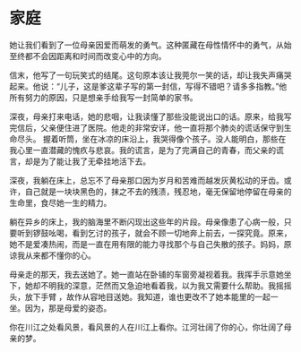 # 家庭

她让我们看到了一位母亲因爱而萌发的勇气。这种匿藏在母性情怀中的勇气，从始至终都不会因距离和时间而改变心中的方向。

信末，他写了一句玩笑式的结尾。这句原本该让我莞尔一笑的话，却让我失声痛哭起来。他说：“儿子，这是爹这辈子写的第一封信，写得不错吧？请多多指教。”他所有努力的原因，只是想亲手给我写一封简单的家书。

深夜，母亲打来电话，她的悲咽，让我读懂了那些没能说出口的话。原来，给我写完信后，父亲便住进了医院。他走的非常安详，他一直将那个肺炎的谎话保守到生命尽头。  握着听筒，坐在冰凉的床沿上，我哭得像个孩子。没人能明白，那些在我心里一直潜藏的愧疚与悲哀。我的谎言，是为了完满自己的青春，而父亲的谎言，却是为了能让我了无牵挂地活下去。

深夜，我躺在床上，总忘不了母亲那口因为岁月和苦难而越发灰黄松动的牙齿。或许，自己就是一块块黑色的，抹之不去的残渍，残忍地，毫无保留地停留在母亲的生命里，食尽她一生的精力。

躺在异乡的床上，我的脑海里不断闪现出这些年的片段。母亲像患了心病一般，只要听到锣鼓吆喝，看到乞讨的孩子，就会不顾一切地奔上前去，一探究竟。原来，她不是爱凑热闹，而是一直在用有限的能力寻找那个与自己失散的孩子。妈妈，原谅我从来都不懂你的心。

母亲走的那天，我去送她了。她一直站在卧铺的车窗旁凝视着我。我挥手示意她坐下，她却不明我的深意，茫然而又急迫地看着我，以为我又需要什么帮助。我摇摇头，放下手臂
，故作从容地目送她。我知道，谁也更改不了她本能里的一起一坐。因为，那是母爱的姿态。

你在川江之处看风景，看风景的人在川江上看你。江河壮阔了你的心，你壮阔了母亲的梦。
